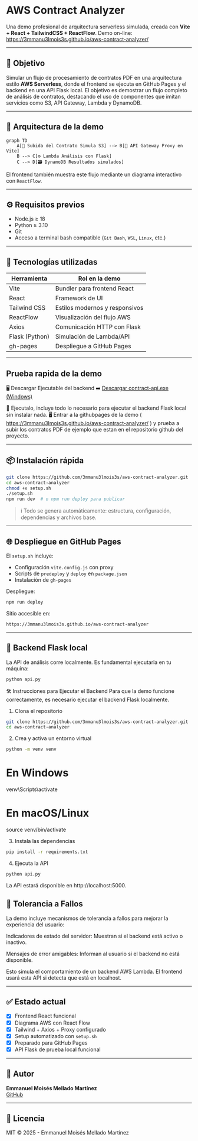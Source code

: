 # AWS Contract Analyzer

Una demo profesional de arquitectura serverless simulada, creada con **Vite + React + TailwindCSS + ReactFlow**. Demo on-line: https://3mmanu3lmois3s.github.io/aws-contract-analyzer/

---

## 🚀 Objetivo

Simular un flujo de procesamiento de contratos PDF en una arquitectura estilo **AWS Serverless**, donde el frontend se ejecuta en GitHub Pages y el backend en una API Flask local. El objetivo es demostrar un flujo completo de análisis de contratos, destacando el uso de componentes que imitan servicios como S3, API Gateway, Lambda y DynamoDB.

---

## 🧱 Arquitectura de la demo

```mermaid
graph TD
    A[📁 Subida del Contrato Simula S3] --> B[🧩 API Gateway Proxy en Vite]
    B --> C[⚙️ Lambda Análisis con Flask]
    C --> D[🗃️ DynamoDB Resultados simulados]
```

El frontend también muestra este flujo mediante un diagrama interactivo con `ReactFlow`.

---

## ⚙️ Requisitos previos

- Node.js ≥ 18
- Python ≥ 3.10
- Git
- Acceso a terminal bash compatible (`Git Bash`, `WSL`, `Linux`, etc.)

---

## 🧰 Tecnologías utilizadas

| Herramienta    | Rol en la demo                  |
| -------------- | ------------------------------- |
| Vite           | Bundler para frontend React     |
| React          | Framework de UI                 |
| Tailwind CSS   | Estilos modernos y responsivos  |
| ReactFlow      | Visualización del flujo AWS     |
| Axios          | Comunicación HTTP con Flask     |
| Flask (Python) | Simulación de Lambda/API        |
| gh-pages       | Despliegue a GitHub Pages       |

---

## Prueba rapida de la demo

🖥️ Descargar Ejecutable del backend
➡️ [Descargar contract-api.exe (Windows)](https://github.com/3mmanu3lmois3s/aws-contract-analyzer/releases/download/v3.0/contract-api.exe)

📄 Ejecutalo, incluye todo lo necesario para ejecutar el backend Flask local sin instalar nada.
🖥️ Entrar a la githubpages de la demo ( https://3mmanu3lmois3s.github.io/aws-contract-analyzer/ ) y prueba a subir los contratos PDF de ejemplo que estan en el repositorio github del proyecto.

---

## 📦 Instalación rápida

```bash
git clone https://github.com/3mmanu3lmois3s/aws-contract-analyzer.git
cd aws-contract-analyzer
chmod +x setup.sh
./setup.sh
npm run dev  # o npm run deploy para publicar
```

> ℹ️ Todo se genera automáticamente: estructura, configuración, dependencias y archivos base.

---

## 🌐 Despliegue en GitHub Pages

El `setup.sh` incluye:
- Configuración `vite.config.js` con proxy
- Scripts de `predeploy` y `deploy` en `package.json`
- Instalación de `gh-pages`

Despliegue:
```bash
npm run deploy
```

Sitio accesible en:
```
https://3mmanu3lmois3s.github.io/aws-contract-analyzer
```

---

## 🔁 Backend Flask local

La API de análisis corre localmente. Es fundamental ejecutarla en tu máquina:

```bash
python api.py
```


🛠️ Instrucciones para Ejecutar el Backend
Para que la demo funcione correctamente, es necesario ejecutar el backend Flask localmente.​

1. Clona el repositorio
```bash
git clone https://github.com/3mmanu3lmois3s/aws-contract-analyzer.git
cd aws-contract-analyzer
```
2. Crea y activa un entorno virtual
```bash
python -m venv venv
```
# En Windows
venv\Scripts\activate
# En macOS/Linux
source venv/bin/activate

3. Instala las dependencias
```bash
pip install -r requirements.txt
```
4. Ejecuta la API
```bash
python api.py
```
La API estará disponible en http://localhost:5000.​

## 🔁 Tolerancia a Fallos
La demo incluye mecanismos de tolerancia a fallos para mejorar la experiencia del usuario:​

Indicadores de estado del servidor: Muestran si el backend está activo o inactivo.​

Mensajes de error amigables: Informan al usuario si el backend no está disponible.​

Esto simula el comportamiento de un backend AWS Lambda. El frontend usará esta API si detecta que está en localhost.

---

## ✅ Estado actual

- [x] Frontend React funcional
- [x] Diagrama AWS con React Flow
- [x] Tailwind + Axios + Proxy configurado
- [x] Setup automatizado con `setup.sh`
- [x] Preparado para GitHub Pages
- [x] API Flask de prueba local funcional

---

## 👤 Autor

**Emmanuel Moisés Mellado Martínez**  
[GitHub](https://github.com/3mmanu3lmois3s)

---

## 📄 Licencia

MIT © 2025 - Emmanuel Moisés Mellado Martínez
